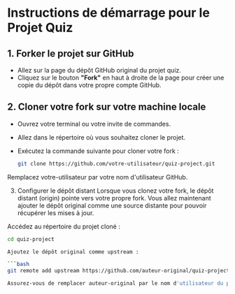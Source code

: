 # Instructions de démarrage pour le Projet Quiz

## 1. Forker le projet sur GitHub
- Allez sur la page du dépôt GitHub original du projet quiz.
- Cliquez sur le bouton **"Fork"** en haut à droite de la page pour créer une copie du dépôt dans votre propre compte GitHub.

## 2. Cloner votre fork sur votre machine locale
- Ouvrez votre terminal ou votre invite de commandes.
- Allez dans le répertoire où vous souhaitez cloner le projet.
- Exécutez la commande suivante pour cloner votre fork :

  ```bash
  git clone https://github.com/votre-utilisateur/quiz-project.git
Remplacez votre-utilisateur par votre nom d'utilisateur GitHub.

3. Configurer le dépôt distant
Lorsque vous clonez votre fork, le dépôt distant (origin) pointe vers votre propre fork. Vous allez maintenant ajouter le dépôt original comme une source distante pour pouvoir récupérer les mises à jour.

Accédez au répertoire du projet cloné :

 ```bash
cd quiz-project

Ajoutez le dépôt original comme upstream :

 ```bash
git remote add upstream https://github.com/auteur-original/quiz-project.git

Assurez-vous de remplacer auteur-original par le nom d'utilisateur du propriétaire du dépôt original.


